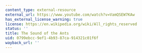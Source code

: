 ```yaml
---
content_type: external-resource
external_url: https://www.youtube.com/watch?v=VamQSEW7KAw
has_external_license_warning: true
license: https://en.wikipedia.org/wiki/All_rights_reserved
status: ''
title: The Sound of the Ants
uid: 0799ebcc-9ef1-4b93-87ca-914321c01f6f
wayback_url: ''
---
```

